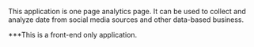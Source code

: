 <!-- Web-App-Dashboard -->

This application is one page analytics page. It can be used  to collect and analyze date from social media sources and other data-based business.

***This is a front-end only application.